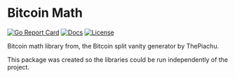 # Bitcoin Math

[![Go Report Card][goreport-svg]][goreport-link]
[![Docs][docs-godoc-svg]][docs-godoc-link]
[![License][license-svg]][license-link]

Bitcoin math library from, the Bitcoin split vanity generator by ThePiachu.

This package was created so the libraries could be run independently of the project.

 [goreport-svg]: https://goreportcard.com/badge/github.com/grokify/bitcoinmath
 [goreport-link]: https://goreportcard.com/report/github.com/grokify/bitcoinmath
 [docs-godoc-svg]: https://img.shields.io/badge/docs-godoc-blue.svg
 [docs-godoc-link]: https://godoc.org/github.com/grokify/bitcoinmath
 [license-svg]: https://img.shields.io/badge/license-MIT-blue.svg
 [license-link]: https://github.com/grokify/bitcoinmath/blob/master/LICENSE